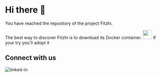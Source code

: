 # Hi there 👋
You have reached the repository of the project Fitzhi.

The best way to discover Fitzhi is to download its Docker container.
[<img src="https://github.githubassets.com/images/icons/emoji/unicode/1f433.png" style="width: 30px; height: 30px;" />](https://hub.docker.com/repository/docker/fitzhi/application)
If your try you'll adopt it

## Connect with us
[<img align="left" alt="linked-in" src="https://img.shields.io/badge/linkedin-%230077B5.svg?&style=for-the-badge&logo=linkedin&logoColor=white" />](https://www.linkedin.com/company/fitzhi/about/?viewAsMember=true)
<br>
<br>
<br>
<br>




<!--
**fitzhi/fitzhi** is a ✨ _special_ ✨ repository because its `README.md` (this file) appears on your GitHub profile.

Here are some ideas to get you started:

- 🔭 I’m currently working on ...
- 🌱 I’m currently learning ...
- 👯 I’m looking to collaborate on ...
- 🤔 I’m looking for help with ...
- 💬 Ask me about ...
- 📫 How to reach me: ...
- 😄 Pronouns: ...
- ⚡ Fun fact: ...
-->
